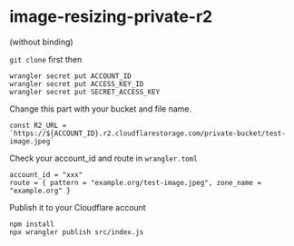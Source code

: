 # image-resizing-private-r2
(without binding)

`git clone` first then

```
wrangler secret put ACCOUNT_ID
wrangler secret put ACCESS_KEY_ID
wrangler secret put SECRET_ACCESS_KEY
```
Change this part with your bucket and file name.
```
const R2_URL = `https://${ACCOUNT_ID}.r2.cloudflarestorage.com/private-bucket/test-image.jpeg`
```

Check your account_id and route in `wrangler.toml`

```
account_id = "xxx"
route = { pattern = "example.org/test-image.jpeg", zone_name = "example.org" }
```

Publish it to your Cloudflare account

```
npm install
npx wrangler publish src/index.js
```
